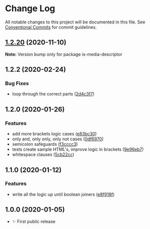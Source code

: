 # Change Log

All notable changes to this project will be documented in this file.
See [Conventional Commits](https://conventionalcommits.org) for commit guidelines.

## [1.2.20](https://gitlab.com/codsen/codsen/compare/is-media-descriptor@1.2.19...is-media-descriptor@1.2.20) (2020-11-10)

**Note:** Version bump only for package is-media-descriptor





## 1.2.2 (2020-02-24)

### Bug Fixes

- loop through the correct parts ([2d4c3f7](https://gitlab.com/codsen/codsen/commit/2d4c3f750032e694b7cff56839eab522989023d5))

## 1.2.0 (2020-01-26)

### Features

- add more brackets logic cases ([e83bc30](https://gitlab.com/codsen/codsen/commit/e83bc301da7c9a9cf406a13f7bd4993d9b268a4b))
- only and, only only, only not cases ([0df6970](https://gitlab.com/codsen/codsen/commit/0df697077ff938c59a5aac17faa05cd4f6bb93fe))
- semicolon safeguards ([f3cccc3](https://gitlab.com/codsen/codsen/commit/f3cccc3f23dce2aad8a8cb57d4836301e71efe69))
- tests create sample HTML's, improve logic in brackets ([9e96eb7](https://gitlab.com/codsen/codsen/commit/9e96eb7286df5a67012be3916c48c3043017938c))
- whitespace clauses ([5cb22cc](https://gitlab.com/codsen/codsen/commit/5cb22cc4c91d478568fd3b7919f6e2f5ea8eedfc))

## 1.1.0 (2020-01-12)

### Features

- write all the logic up until boolean joiners ([e8f918f](https://gitlab.com/codsen/codsen/commit/e8f918fa86eab81cb12277b2d86c5e9d5d7b6646))

## 1.0.0 (2020-01-05)

- ✨ First public release
